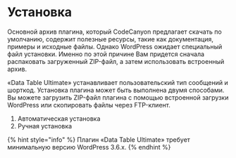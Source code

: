 # Установка

Основной архив плагина, который CodeCanyon предлагает скачать по умолчанию, содержит полезные ресурсы, такие как документация, примеры и исходные файлы. Однако WordPress ожидает специальный файл установки. Именно по этой причине Вам придется сначала распаковать загруженный ZIP-файл, а затем использовать встроенный архив.

«Data Table Ultimate» устанавливает пользовательский тип сообщений и шорткод. Установка плагина может быть выполнена двумя способами. Вы можете загрузить ZIP-файл плагина с помощью встроенной загрузки WordPress или скопировать файлы через FTP-клиент.

1. Автоматическая установка
2.  Ручная установка

{% hint style="info" %}
Плагин «Data Table Ultimate» требует минимальную версию WordPress 3.6.x.
{% endhint %}



